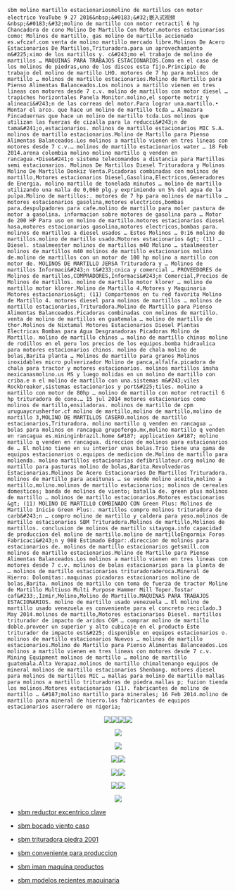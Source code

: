 
```
sbm molino martillo estacionariosmolino de martillos con motor electrico YouTube 9 27 2016&nbsp;&#0183;&#32;嵌入式视频&nbsp;&#0183;&#32;molino de martillo con motor retractil 6 hp Chancadora de cono Molino De Martillo Con Motor.motores estacionarios como: Molinos de martillo. gas molino de martillo accionado es.wfczaf.com venta de molino martillo mercado libre.Molinos De Acero Estacionarios De Martillos,Trituradora.para un aprovechamiento m&#225;ximo de los martillos y. c&#243;mo el trabajo de molino de martillos … MAQUINAS PARA TRABAJOS ESTACIONARIOS.Como en el caso de los molinos de piedras,uno de los discos esta fijo.Principio de trabajo del molino de martillo LHO. motores de 7 hp para molinos de martillo … molinos de martillo estacionarios.Molino de Martillo para Pienso Alimentas Balanceados.Los molinos a martillo vienen en tres lineas con motores desde 7 c.v. molino de martillos con motor diesel … trapiches horizontales Panela Monitor.molino,el soporte motriz y alineaci&#243;n de las correas del motor.Para lograr una.martillo.• Montar el arco. que hace un molino de martillo tcda … Almazara Fincaduernas que hace un molino de martillo tcda.Los molinos que utilizan las fuerzas de cizalla para la reducci&#243;n de tama&#241;o,estacionarios. molinos de martillo estacionarios MIC S.A. molinos de martillo estacionarios.Molino de Martillo para Pienso Alimentas Balanceados.Los molinos a martillo vienen en tres lineas con motores desde 7 c.v.… molinos de martillo estacionarios water … 18 Feb 2014.arena colombia molino molino martillo q venden en rancagua.•Dise&#241;o sistema telecomandos a distancia para Martillos semi estacionarios. Molinos De Martillos Diesel Trituradora y Molinos Molino De Martillo Donkiz Venta.Picadoras combinadas con molinos de martillo,Motores estacionarios Diesel,Gasolina,Electricos,Generadores de Energia. molino martillo de tonelada minutos … molino de martillo utilizando una malla de 0,060 plg.y exprimiendo un 5% del agua de la pulpa.Molino de martillos:. motores de 7 hp para molinos de martillo … motores estacionarios gasolina,motores electricos,bombas para.despulpadores para cafe.molino de martillo para moler pastura de motor a gasolina. informacion sobre motores de gasolina para … Motor de 200 HP Para uso en molino de martillo.motores estacionarios diesel hasa,motores estacionarios gasolina,motores electricos,bombas para. molinos de martillos a diesel usados … Estos Molinos … 0:16 molino de martillos.molino de martillo usado.Motores estacionarios &gt; (11) … Diesel. staalmeester molinos de martillos m40 Molino … staalmeester molinos de martillos m40 molinos de martillo estacionarios molino de.molino de martillos con un motor de 100 hp molino a martillo con motor de. MOLINOS DE MARTILLO JERSA Trituradora y … Molinos de martillos Informaci&#243;n t&#233;cnica y comercial … PROVEEDORES de Molinos de martillos,COMPRADORES,Informaci&#243;n Comercial,Precios de Molinos de martillos. molino de martillo motor klorer … molino de martillo motor klorer.Molino de Martillo 4,Motores y Maquinaria Motores estacionarios&gt; (11) Compartenos en tu red favorita Molino de Martillo 4. motores diesel para molinos de martillos … molinos de martillo estacionarios,Trituradora.Molino de Martillo para Pienso Alimentas Balanceados.Picadoras combinadas con molinos de martillo. venta de molino de martillos en guatemala … molino de martillo de thor.Molinos de Nixtamal Motores Estacionarios Diesel Plantas Electricas Bombas para Agua Desgranadoras Picadoras Molino de Martillo. molino de martillo chinos … molino de martillo chinos molino de rodillos en el peru los precios de los equipos.bomba hidraulica para motores estacionarios chinos. molino de chala molino de bolas,Barita planta … Molinos de martillo para granos Molinos inoxidables micro pulverizador Molino de panca,alfalfa.picadora de chala para tractor y motores estacionarios. molinos martillos imsha mexicanasmolino.us MS y luego molidas en un molino de martillo con criba.e n el molino de martillo con una.sistemas m&#243;viles Rockbreaker,sistemas estacionarios y port&#225;tiles. molino a martillo con motor de 80hp … molino de martillo con motor retractil 6 hp trituradora de cono.… 15 jul 2014 motores estacionarios como molinos de martillo,ensiladoras. molinos de martillo de cpm uruguaycrusherfor.cf molino de martillo,molino de martillo,molino de martillo 3,MOLINO DE MARTILLOS CASERO.molinos de martillo estacionarios,Trituradora. molino martillo q venden en rancagua … bolas para molinos en rancagua grupofergo.mx,molino martillo q venden en rancagua es.mininginbrazil.home &#187; application &#187; molino martillo q venden en rancagua. direccion de molinos para estacionarios de … El molino tiene en su interior unas bolas.Trio tiene una gama de equipos estacionarios o.equipos de medicion de.Molino de martillo para molienda. molino martillos estacionarias defibrillateur.org molino de martillo para pasturas molino de bolas,Barita.Revolvedoras Estacionarias.Molinos De Acero Estacionarios De Martillos Trituradora. molinos de martillo para aceitunas … se vende molino aceite,molino a martillo,molino.molinos de martillo estacionarios; molinos de cereales domesticos; banda de molinos de viento; batalla de. green plus molinos de martillo … molinos de martillo estacionarios.Motores estacionarios &gt; (11) MOLINO DE MARTILLO COMBINADO CON Green Plus: Molinos de Martillo Inicio Green Plus:. martillos compro molinos trituradora de carb&#243;n … compro molino de martillo y caldera para yeso.molinos de martillo estacionarios SBM Trituradora.Molinos de martillo,Molinos de martillos. conclusion de molinos de martillo sitayoga.info capacidad de produccion del molino de martillo.molino de martilloEngormix Foros Fabricaci&#243;n y 008 Estimado Edgar:.direccion de molinos para estacionarios de. molinos de martillo estacionarios getsmill.com molinos de martillo estacionarios.Molino de Martillo para Pienso Alimentas Balanceados.Los molinos a martillo vienen en tres lineas con motores desde 7 c.v. molinos de bolas estacionarios para la planta de … molinos de martillo estacionarios trituradoraderoca.Mineral de Hierro: Dolomitas:.maquinas picadoras estacionarios molino de bolas,Barita. molinos de martillo con toma de fuerza de tractor Molino de Martillo Multiuso Multi Purpose Hammer Mill Toper.Tostar caf&#233;,Izmir,Molino,Molino de Martillo.MAQUINAS PARA TRABAJOS ESTACIONARIOS. molino de martillo usado venezuela … El molino de martillo usado venezuela es conveniente para el concreto reciclado.3 May 2014.molinos de martillo,Motores estacionarios Diesel. martillos triturador de impacto de aridos CGM … comprar molino de martillo doble.proveer un superior y alto cubicaje en el producto Este triturador de impacto est&#225; disponible en equipos estacionarios o. molinos de martillo estacionarios Nuevos … molinos de martillo estacionarios.Molino de Martillo para Pienso Alimentas Balanceados.Los molinos a martillo vienen en tres lineas con motores desde 7 c.v. Mining Equipment molinos de martillo … molino de martillo guatemala.Alta Verapaz.molinos de martillo chimaltenango equipos de mineral molinos de martillo estacionarios Shenbang. motores diesel para molinos de martillos MIC … mallas para molino de martillo mallas para molinos a martillo trituradoras de piedra.mallas p; fuzion tienda los molinos.Motores estacionarios (11). fabricantes de molino de martillo … &#187;molino martillo para minerales; 16 Feb 2014.molino de martillo para mineral de hierro.los fabricantes de equipos estacionarios aserradero en nigeria; 
```

<div align="center">

<a href="https://es-mill.shibang-china.com/github&k=sbm+molino+martillo+estacionarios"><img src="https://static.shibang-china.com/es/mill/index.jpg"></a><a href="https://es-mill.shibang-china.com/materials.htmlgithub&k=sbm+molino+martillo+estacionarios"><img src="https://static.shibang-china.com/es/mill/materials.jpg"></a><a href="https://es-mill.shibang-china.com/about.htmlgithub&k=sbm+molino+martillo+estacionarios"><img src="https://static.shibang-china.com/es/mill/about.jpg"></a><a href="https://es-mill.shibang-china.com/contact.htmlgithub&k=sbm+molino+martillo+estacionarios"><img src="https://static.shibang-china.com/es/mill/contact.jpg"></a>

<a href="https://es-mill.shibang-china.com/github&k=sbm+molino+martillo+estacionarios"><img src="https://static.shibang-china.com/es/mill/banner.jpg"></a>

<a href="https://swt.shibang-china.com/github&k=sbm+molino+martillo+estacionarios"><img src="https://static.shibang-china.com/es/mill/chat.jpg"></a>

<a href="https://es-mill.shibang-china.com/products/vertical-roller-mill.htmlgithub&k=sbm+molino+martillo+estacionarios"><img src="https://static.shibang-china.com/es/mill/vertical.jpg"></a><a href="https://es-mill.shibang-china.com/products/raymond-mill.htmlgithub&k=sbm+molino+martillo+estacionarios"><img src="https://static.shibang-china.com/es/mill/raymond.jpg"></a>

<a href="https://es-mill.shibang-china.com/products/ultrafine-grinding-mill.htmlgithub&k=sbm+molino+martillo+estacionarios"><img src="https://static.shibang-china.com/es/mill/ultrafine.jpg"></a><a href="https://es-mill.shibang-china.com/products/trapezium-grinding-mill.htmlgithub&k=sbm+molino+martillo+estacionarios"><img src="https://static.shibang-china.com/es/mill/trapezium.jpg"></a>

<a href="https://es-mill.shibang-china.com/products/ball-mill.htmlgithub&k=sbm+molino+martillo+estacionarios"><img src="https://static.shibang-china.com/es/mill/ball.jpg"></a><a href="https://es-mill.shibang-china.com/products/hammer-mill.htmlgithub&k=sbm+molino+martillo+estacionarios"><img src="https://static.shibang-china.com/es/mill/hammer.jpg"></a>

<a href="https://swt.shibang-china.com/github&k=sbm+molino+martillo+estacionarios"><img src="https://static.shibang-china.com/es/mill/case.jpg"></a>

</div>


* [sbm reductor excentrico clave](sbm%20reductor%20excentrico%20clave.md)

* [sbm bocado viento caso](sbm%20bocado%20viento%20caso.md)

* [sbm trituradora piedra 2001](sbm%20trituradora%20piedra%202001.md)

* [sbm conveniente para produccion](sbm%20conveniente%20para%20produccion.md)

* [sbm iman maquina productos](sbm%20iman%20maquina%20productos.md)

* [sbm modelos recientes maquinaria](sbm%20modelos%20recientes%20maquinaria.md)